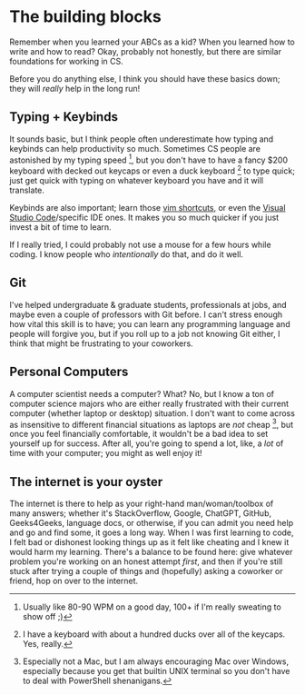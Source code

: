 # The building blocks

Remember when you learned your ABCs as a kid? When 
you learned how to write and how to read? Okay, probably
not honestly, but there are similar foundations for working in CS.

Before you do anything else, I think you should have these
basics down; they will *really* help in the long run!

<!-- TODO add a section on the terminal here -->

## Typing + Keybinds

It sounds basic, but I think people often underestimate how
typing and keybinds can help productivity so much. Sometimes 
CS people are astonished by my typing speed [^ref], but you 
don't have to have a fancy $200 keyboard with decked out 
keycaps or even a duck keyboard [^ref2] to type quick; just
get quick with typing on whatever keyboard you have and it
will translate.

Keybinds are also important; learn those [vim shortcuts](https://devhints.io/vim),
or even the [Visual Studio Code](https://code.visualstudio.com/docs/getstarted/keybindings)/specific IDE ones. 
It makes you so much quicker if you just invest a bit of time to learn.

If I really tried, I could probably not use a mouse for a few hours
while coding. I know people who *intentionally* do that, and do it well.

## Git

I've helped undergraduate & graduate students, professionals at
jobs, and maybe even a couple of professors with Git before. I can't
stress enough how vital this skill is to have; you can learn any programming
language and people will forgive you, but if you roll up to a job not knowing
Git either, I think that might be frustrating to your coworkers.

## Personal Computers

A computer scientist needs a computer? What? No, but I know
a ton of computer science majors who are either really frustrated
with their current computer (whether laptop or desktop) situation. I 
don't want to come across as insensitive to different financial
situations as laptops are *not* cheap [^ref3], but once you feel financially
comfortable, it wouldn't be a bad idea to set yourself up for success.
After all, you're going to spend a lot, like, a *lot* of time with
your computer; you might as well enjoy it!

## The internet is your oyster

The internet is there to help as your right-hand man/woman/toolbox of
many answers; whether it's StackOverflow, Google, ChatGPT, GitHub, Geeks4Geeks,
language docs, or otherwise, if you can admit you need help and go and find some,
it goes a long way. When I was first learning to code, I felt bad or dishonest
looking things up as it felt like cheating and I knew it would harm my learning.
There's a balance to be found here: give whatever problem you're working on an
honest attempt *first*, and then if you're still stuck after trying a couple of things
and (hopefully) asking a coworker or friend, hop on over to the internet.


[^ref]: Usually like 80-90 WPM on a good day, 100+ if I'm really sweating to show off ;)

[^ref2]: I have a keyboard with about a hundred ducks over all of the keycaps. Yes, really.

[^ref3]: Especially not a Mac, but I am always encouraging Mac over Windows, especially because you
get that builtin UNIX terminal so you don't have to deal with PowerShell shenanigans.

